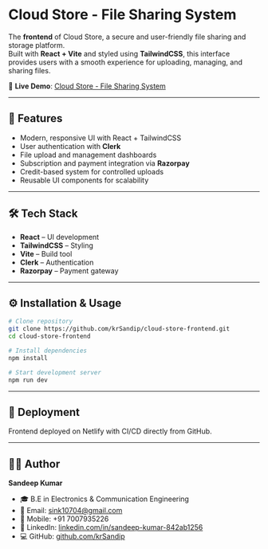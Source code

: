 # Cloud Store - File Sharing System

The **frontend** of Cloud Store, a secure and user-friendly file sharing and storage platform.  
Built with **React + Vite** and styled using **TailwindCSS**, this interface provides users with a smooth experience for uploading, managing, and sharing files.

🔗 **Live Demo**: [Cloud Store - File Sharing System](https://cloud-store-project.netlify.app)

---

## 🚀 Features
- Modern, responsive UI with React + TailwindCSS
- User authentication with **Clerk**
- File upload and management dashboards
- Subscription and payment integration via **Razorpay**
- Credit-based system for controlled uploads
- Reusable UI components for scalability

---

## 🛠️ Tech Stack
- **React** – UI development  
- **TailwindCSS** – Styling  
- **Vite** – Build tool  
- **Clerk** – Authentication  
- **Razorpay** – Payment gateway  

---

## ⚙️ Installation & Usage
```bash
# Clone repository
git clone https://github.com/krSandip/cloud-store-frontend.git
cd cloud-store-frontend

# Install dependencies
npm install

# Start development server
npm run dev
```

---

## 📌 Deployment

Frontend deployed on Netlify with CI/CD directly from GitHub.

---

## 👨‍💻 Author
**Sandeep Kumar**  
- 🎓 B.E in Electronics & Communication Engineering  
- 📧 Email: [sink10704@gmail.com](mailto:sink10704@gmail.com)  
- 📱 Mobile: +91 7007935226  
- 🔗 LinkedIn: [linkedin.com/in/sandeep-kumar-842ab1256](https://www.linkedin.com/in/sandeep-kumar-842ab1256)  
- 💻 GitHub: [github.com/krSandip](https://github.com/krSandip)  

